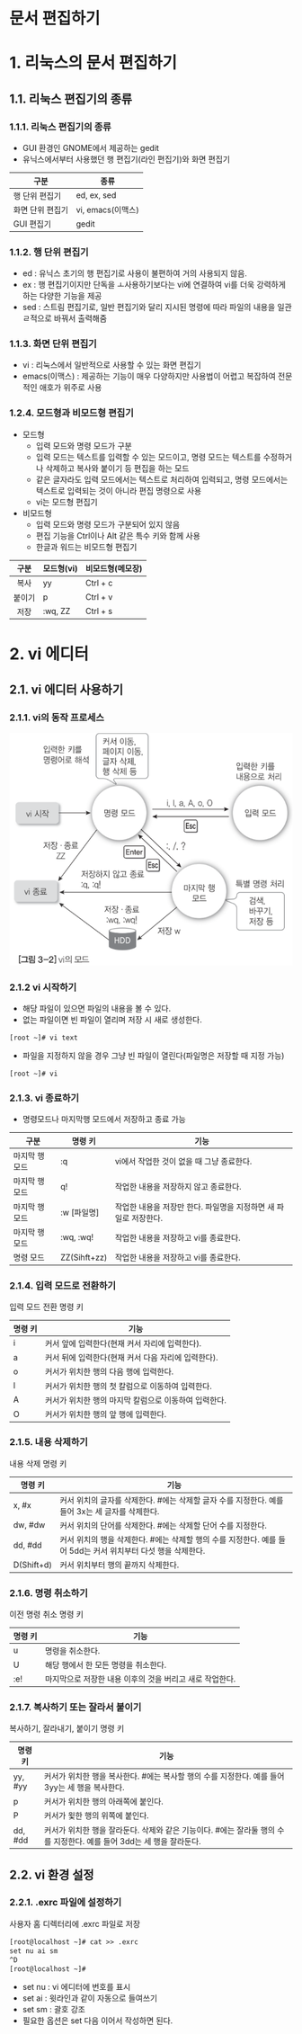 문서 편집하기
============

# 1. 리눅스의 문서 편집하기
## 1.1. 리눅스 편집기의 종류
### 1.1.1. 리눅스 편집기의 종류
+ GUI 환경인 GNOME에서 제공하는 gedit
+ 유닉스에서부터 사용했던 행 편집기(라인 편집기)와 화면 편집기

|구분|종류|
|---|---|
|행 단위 편집기|ed, ex, sed|
|화면 단위 편집기|vi, emacs(이맥스)|
|GUI 편집기|gedit|

### 1.1.2. 행 단위 편집기
+ ed : 유닉스 초기의 행 편집기로 사용이 불편하여 거의 사용되지 않음.
+ ex : 행 편집기이지만 단독을 ㅗ사용하기보다는 vi에 연결하여 vi를 더욱 강력하게 하는 다양한 기능을 제공
+ sed : 스트림 편집기로, 일반 편집기와 달리 지시된 명령에 따라 파일의 내용을 일관ㄹ적으로 바꿔서 출력해줌

### 1.1.3. 화면 단위 편집기
+ vi : 리눅스에서 일반적으로 사용할 수 있는 화면 편집기
+ emacs(이맥스) : 제공하는 기능이 매우 다양하지만 사용법이 어렵고 복잡하여 전문적인 애호가 위주로 사용

### 1.2.4. 모드형과 비모드형 편집기
+ 모드형
	+ 입력 모드와 명령 모드가 구분
	+ 입력 모드는 텍스트를 입력할 수 있는 모드이고, 명령 모드는 텍스트를 수정하거나 삭제하고 복사와 붙이기 등 편집을 하는 모드
	+ 같은 글자라도 입력 모드에서는 텍스트로 처리하여 입력되고, 명령 모드에서는 텍스트로 입력되는 것이 아니라 편집 명령으로 사용
	+ vi는 모드형 편집기
+ 비모드형
	+ 입력 모드와 명령 모드가 구분되어 있지 않음
	+ 편집 기능을 Ctrl이나 Alt 같은 특수 키와 함께 사용
	+ 한글과 워드는 비모드형 편집기

|구분|모드형(vi)|비모드형(메모장)|
|:---:|---|---|
|복사|yy|Ctrl + c|
|붙이기|p|Ctrl + v|
|저장|:wq, ZZ|Ctrl + s|

# 2. vi 에디터
## 2.1. vi 에디터 사용하기
### 2.1.1. vi의 동작 프로세스
![vi의 모드 프로세스](vi-process.png)

### 2.1.2 vi 시작하기
+ 해당 파일이 있으면 파일의 내용을 볼 수 있다.
+ 없는 파일이면 빈 파일이 열리며 저장 시 새로 생성한다.

```
[root ~]# vi text
```

+ 파일을 지정하지 않을 경우 그냥 빈 파일이 열린다(파일명은 저장할 때 지정 가능)

```
[root ~]# vi
```

### 2.1.3. vi 종료하기
+ 명령모드나 마지막행 모드에서 저장하고 종료 가능

|구분|명령 키|기능|
|---|---|---|
|마지막 행 모드|:q|vi에서 작업한 것이 없을 때 그냥 종료한다.|
|마지막 행 모드|q!|작업한 내용을 저장하지 않고 종료한다.|
|마지막 행 모드|:w [파일명]|작업한 내용을 저장만 한다. 파일명을 지정하면 새 파일로 저장한다.|
|마지막 행 모드|:wq, :wq!|작업한 내용을 저장하고 vi를 종료한다.|
|명령 모드|ZZ(Sihft+zz)|작업한 내용을 저장하고 vi를 종료한다.|

### 2.1.4. 입력 모드로 전환하기
입력 모드 전환 명령 키

|명령 키|기능|
|---|---|
|i|커서 앞에 입력한다(현재 커서 자리에 입력한다).|
|a|커서 뒤에 입력한다(현재 커서 다음 자리에 입력한다).|
|o|커서가 위치한 행의 다음 행에 입력한다.|
|l|커서가 위치한 행의 첫 칼럼으로 이동하여 입력한다.|
|A|커서가 위치한 행의 마지막 칼럼으로 이동하여 입력한다.|
|O|커서가 위치한 행의 앞 행에 입력한다.|

### 2.1.5. 내용 삭제하기
내용 삭제 명령 키

|명령 키|기능|
|---|---|
|x, #x|커서 위치의 글자를 삭제한다. #에는 삭제할 글자 수를 지정한다. 예를 들어 3x는 세 글자를 삭제한다.|
|dw, #dw|커서 위치의 단어를 삭제한다. #에는 삭제할 단어 수를 지정한다.|
|dd, #dd|커서 위치의 행을 삭제한다. #에는 삭제할 행의 수를 지정한다. 예를 들어 5dd는 커서 위치부터 다섯 행을 삭제한다.|
|D(Shift+d)|커서 위치부터 행의 끝까지 삭제한다.|

### 2.1.6. 명령 취소하기
이전 명령 취소 명령 키

|명령 키|기능|
|---|---|
|u|명령을 취소한다.|
|U|해당 행에서 한 모든 명령을 취소한다.|
|:e!|마지막으로 저장한 내용 이후의 것을 버리고 새로 작업한다.|

### 2.1.7. 복사하기 또는 잘라서 붙이기
복사하기, 잘라내기, 붙이기 명령 키

|명령 키|기능|
|---|---|
|yy, #yy|커서가 위치한 행을 복사한다. #에는 복사할 행의 수를 지정한다. 예를 들어 3yy는 세 행을 복사한다.|
|p|커서가 위치한 행의 아래쪽에 붙인다.|
|P|커서가 윛한 행의 위쪽에 붙인다.|
|dd, #dd|커서가 위치한 행을 잘라둔다. 삭제와 같은 기능이다. #에는 잘라둘 행의 수를 지정한다. 예를 들어 3dd는 세 행을 잘라둔다.|

## 2.2. vi 환경 설정
### 2.2.1. .exrc 파일에 설정하기
사용자 홈 디렉터리에 .exrc 파일로 저장

```
[root@localhost ~]# cat >> .exrc
set nu ai sm
^D
[root@localhost ~]#
```

+ set nu : vi 에디터에 번호를 표시
+ set ai : 윗라인과 같이 자동으로 들여쓰기
+ set sm : 괄호 강조
+ 필요한 옵션은 set 다음 이어서 작성하면 된다.
